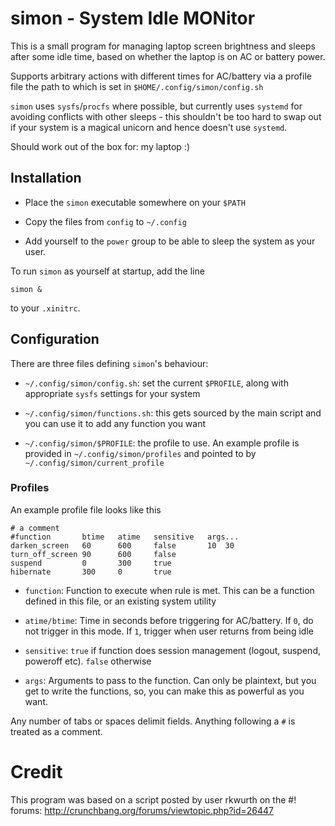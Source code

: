 # simon - System Idle MONitor

This is a small program for managing laptop screen brightness and sleeps
after some idle time, based on whether the laptop is on AC or battery power.

Supports arbitrary actions with different times for AC/battery via a
profile file the path to which is set in `$HOME/.config/simon/config.sh`

`simon` uses `sysfs`/`procfs` where possible, but currently uses `systemd` for
avoiding conflicts with other sleeps - this shouldn't be too hard to swap out if
your system is a magical unicorn and hence doesn't use `systemd`.

Should work out of the box for: my laptop :)

## Installation

* Place the `simon` executable somewhere on your `$PATH`

* Copy the files from `config` to `~/.config`

* Add yourself to the `power` group to be able to sleep the system as your user.

To run `simon` as yourself at startup, add the line

    simon &

to your `.xinitrc`.


## Configuration

There are three files defining `simon`'s behaviour:

* `~/.config/simon/config.sh`: set the current `$PROFILE`, along with
  appropriate `sysfs` settings for your system

* `~/.config/simon/functions.sh`: this gets sourced by the main script and
  you can use it to add any function you want

* `~/.config/simon/$PROFILE`: the profile to use. An example profile is
  provided in `~/.config/simon/profiles` and pointed to by 
  `~/.config/simon/current_profile`

### Profiles

An example profile file looks like this

    # a comment
    #function       btime   atime   sensitive   args...
    darken_screen   60      600     false       10  30
    turn_off_screen 90      600     false
    suspend         0       300     true
    hibernate       300     0       true

* `function`:    Function to execute when rule is met. This can be a function
                 defined in this file, or an existing system utility


* `atime/btime`: Time in seconds before triggering for AC/battery. If `0`, do
                 not trigger in this mode. If `1`, trigger when user returns
                 from being idle

* `sensitive`:   `true` if function does session management (logout, suspend,
                        poweroff etc).
                 `false` otherwise

* `args`:        Arguments to pass to the function. Can only be plaintext, but
                 you get to write the functions, so, you can make this as
                 powerful as you want.

Any number of tabs or spaces delimit fields. Anything following a `#` is
treated as a comment.

# Credit

This program was based on a script posted by user rkwurth on the #! forums:
http://crunchbang.org/forums/viewtopic.php?id=26447
